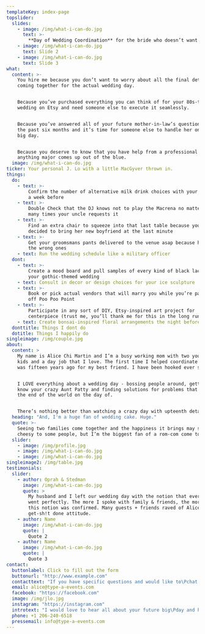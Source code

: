 ```yaml
---
templateKey: index-page
topslider:
  slides:
    - image: /img/what-i-can-do.jpg
      text: >-
        **Day of Wedding Coordination** for the bride who doesn’t want to lift a finger.
    - image: /img/what-i-can-do.jpg
      text: Slide 2
    - image: /img/what-i-can-do.jpg
      text: Slide 3
what:
  content: >-
    You hire me because you don’t want to worry about all the final details
    coming together for the actual wedding day.


    Because you’ve purchased everything you can think of for your 80s-themed
    wedding on Etsy and need someone else to execute it seamlessly.


    Because you’ve answered all of your future mother-in-law’s questions for
    the past six months and it’s time for someone else to handle her on your
    big day.


    Because you deserve to know that you have help from a professional in case
    anything major comes up out of the blue.
  image: /img/what-i-can-do.jpg
ticker: Your personal J. Lo with a little MacGyver thrown in.
things:
  do:
    - text: >-
        Confirm the number of alternative milk drink choices with your bartender
        a week before
    - text: >-
        Double Check that the DJ knows not to play the Macrena no matter how
        many times your uncle requests it
    - text: >-
        Find an extra chair to squeeze into that last table because your cousin
        decided to bring her new boyfriend at the last minute
    - text: >-
        Get your groomsmans pants delivered to the venue asap because he brought
        the wrong ones
    - text: Run the wedding schedule like a military officer
  dont:
    - text: >-
        Create a mood board and pull samples of every kind of black lace for
        your gothic-themed wedding
    - text: Consult in decor or design choices for your ice sculpture
    - text: >-
        Book or pick actual vendors that will marry you while you’re paragliding
        off Poo Poo Point
    - text: >-
        Participate in any sort of DIY, Etsy-inspired art project for
        centerpiece (trust me, you’ll thank me for this in the long run)
    - text: Create bonsai-inspired floral arrangements the night before
  donttitle: Things I dont do
  dotitle: Things I happily do
singleimage: /img/couple.jpg
about:
  content: >
    My name is Alice Chi Martin and I’m a busy working mom with two young
    kids and a day job that I love. The first time I helped coordinate a wedding
    was fifteen years ago for my best friend. I have been hooked ever since.


    I LOVE everything about a wedding day - bossing people around, getting to
    know your crazy Aunt Patty and finding solutions for problems that feel like
    the end of the world on the day of.


    There’s nothing better than watching a crazy day with upteenth details going off without a hitch - that “wedding high” is addictive and why I keep doing this.
  heading: "And, I'm a huge fan of wedding cake. Huge."
  quote: >-
    Seeing two families come together and the happiness it brings may sound
    cheesy to some people, but I’m the biggest fan of a rom-com come to life.
  slider:
    - image: /img/profile.jpg
    - image: /img/what-i-can-do.jpg
    - image: /img/what-i-can-do.jpg
singleimage2: /img/table.jpg
testimonials:
  slider:
    - author: Oprah & Stedman
      image: /img/what-i-can-do.jpg
      quote: >
        My husband and I left our wedding day with the notion that everything
        went perfectly. The more I spoke with family & friends, the more that
        this notion was confirmed. Many guests + friends raved of Alice and her
        get-sh!t done attitude.
    - author: Name
      image: /img/what-i-can-do.jpg
      quote: |
        Quote 2
    - author: Name
      image: /img/what-i-can-do.jpg
      quote: |
        Quote 3
contact:
  buttonlabel: Click to fill out the form
  buttonurl: "http://www.example.com"
  contacttext: "If you have specific questions and would like to\Pchat please call me or email, thank you!"
  email: alice@type-a-events.com
  facebook: "https://facebook.com"
  image: /img/jlo.jpg
  instagram: "https://instagram.com"
  introtext: "I would love to hear all about your future big\Pday and how I fit into the puzzle. Please fill out\Pthis tidy little form, so I can get as much\P information about your needs as possible.\n"
  phone: +1 206-240-6518
  pressemail: info@type-a-events.com
---
```


